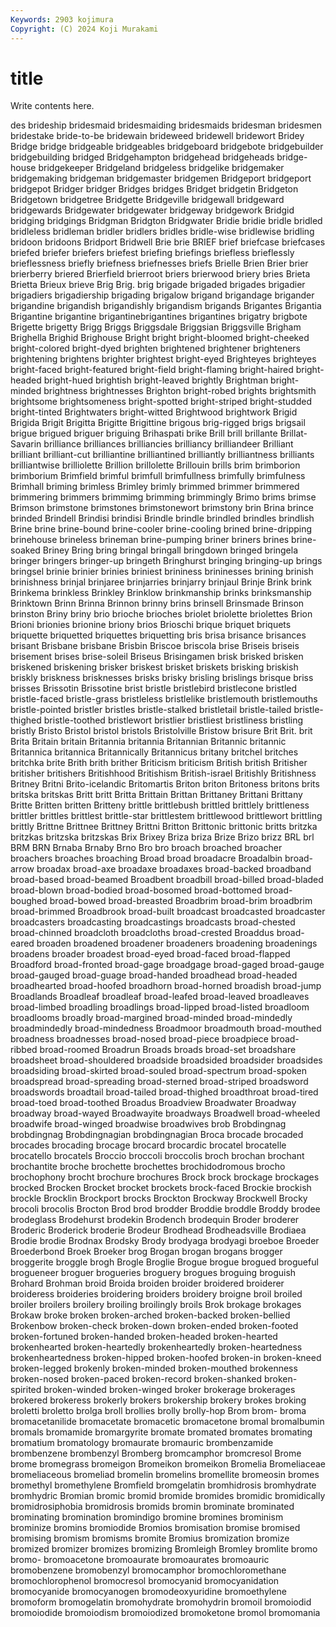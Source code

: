 ```yaml
---
Keywords: 2903 kojimura
Copyright: (C) 2024 Koji Murakami
---
```


# title

Write contents here.



des brideship bridesmaid bridesmaiding bridesmaids bridesman bridesmen
bridestake bride-to-be bridewain brideweed bridewell bridewort Bridey Bridge bridge bridgeable
bridgeables bridgeboard bridgebote bridgebuilder bridgebuilding bridged Bridgehampton bridgehead bridgeheads bridge-house
bridgekeeper Bridgeland bridgeless bridgelike bridgemaker bridgemaking bridgeman bridgemaster bridgemen Bridgeport
bridgeport bridgepot Bridger bridger Bridges bridges Bridget bridgetin Bridgeton Bridgetown
bridgetree Bridgette Bridgeville bridgewall bridgeward bridgewards Bridgewater bridgewater bridgeway bridgework
Bridgid bridging bridgings Bridgman Bridgton Bridgwater Bridie bridie bridle bridled
bridleless bridleman bridler bridlers bridles bridle-wise bridlewise bridling bridoon bridoons
Bridport Bridwell Brie brie BRIEF brief briefcase briefcases briefed briefer
briefers briefest briefing briefings briefless brieflessly brieflessness briefly briefness briefnesses
briefs Brielle Brien Brier brier brierberry briered Brierfield brierroot briers
brierwood briery bries Brieta Brietta Brieux brieve Brig Brig. brig
brigade brigaded brigades brigadier brigadiers brigadiership brigading brigalow brigand brigandage
brigander brigandine brigandish brigandishly brigandism brigands Brigantes Brigantia Brigantine brigantine
brigantinebrigantines brigantines brigatry brigbote Brigette brigetty Brigg Briggs Briggsdale Briggsian
Briggsville Brigham Brighella Brighid Brighouse Bright bright bright-bloomed bright-cheeked bright-colored
bright-dyed brighten brightened brightener brighteners brightening brightens brighter brightest bright-eyed
Brighteyes brighteyes bright-faced bright-featured bright-field bright-flaming bright-haired bright-headed bright-hued brightish
bright-leaved brightly Brightman bright-minded brightness brightnesses Brighton bright-robed brights brightsmith
brightsome brightsomeness bright-spotted bright-striped bright-studded bright-tinted Brightwaters bright-witted Brightwood brightwork
Brigid Brigida Brigit Brigitta Brigitte Brigittine brigous brig-rigged brigs brigsail
brigue brigued briguer briguing Brihaspati brike Brill brill brillante Brillat-Savarin
brilliance brilliances brilliancies brilliancy brilliandeer Brilliant brilliant brilliant-cut brilliantine brilliantined
brilliantly brilliantness brilliants brilliantwise brilliolette Brillion brillolette Brillouin brills brim
brimborion brimborium Brimfield brimful brimfull brimfullness brimfully brimfulness Brimhall briming
brimless Brimley brimly brimmed brimmer brimmered brimmering brimmers brimmimg brimming
brimmingly Brimo brims brimse Brimson brimstone brimstones brimstonewort brimstony brin
Brina brince brinded Brindell Brindisi brindisi Brindle brindle brindled brindles
brindlish Brine brine brine-bound brine-cooler brine-cooling brined brine-dripping brinehouse brineless
brineman brine-pumping briner briners brines brine-soaked Briney Bring bring bringal
bringall bringdown bringed bringela bringer bringers bringer-up bringeth Bringhurst bringing
bringing-up brings bringsel brinie brinier brinies briniest brininess brininesses brining
brinish brinishness brinjal brinjaree brinjarries brinjarry brinjaul Brinje Brink brink
Brinkema brinkless Brinkley Brinklow brinkmanship brinks brinksmanship Brinktown Brinn Brinna
Brinnon brinny brins brinsell Brinsmade Brinson brinston Briny briny brio
brioche brioches briolet briolette briolettes Brion Brioni brionies brionine briony
brios Brioschi brique briquet briquets briquette briquetted briquettes briquetting bris
brisa brisance brisances brisant Brisbane brisbane Brisbin Briscoe briscola brise
Briseis briseis brisement brises brise-soleil Briseus Brisingamen brisk brisked brisken
briskened briskening brisker briskest brisket briskets brisking briskish briskly briskness
brisknesses brisks brisky brisling brislings brisque briss brisses Brissotin Brissotine
brist bristle bristlebird bristlecone bristled bristle-faced bristle-grass bristleless bristlelike bristlemouth
bristlemouths bristle-pointed bristler bristles bristle-stalked bristletail bristle-tailed bristle-thighed bristle-toothed bristlewort
bristlier bristliest bristliness bristling bristly Bristo Bristol bristol bristols Bristolville
Bristow brisure Brit Brit. brit Brita Britain britain Britannia britannia
Britannian Britannic britannic Britannica britannica Britannically Britannicus britany britchel britches
britchka brite Brith brith brither Briticism briticism British british Britisher
britisher britishers Britishhood Britishism British-israel Britishly Britishness Britney Britni Brito-icelandic
Britomartis Briton briton Britoness britons brits britska britskas Britt britt
Britta Brittain Brittan Brittaney Brittani Brittany Britte Britten britten Britteny
brittle brittlebush brittled brittlely brittleness brittler brittles brittlest brittle-star brittlestem
brittlewood brittlewort brittling brittly Brittne Brittnee Brittney Brittni Britton Brittonic
brittonic britts britzka britzkas britzska britzskas Brix Brixey Briza briza
Brize Brizo brizz BRL brl BRM BRN Brnaba Brnaby Brno
Bro bro broach broached broacher broachers broaches broaching Broad broad
broadacre Broadalbin broad-arrow broadax broad-axe broadaxe broadaxes broad-backed broadband broad-based
broad-beamed Broadbent broadbill broad-billed broad-bladed broad-blown broad-bodied broad-bosomed broad-bottomed broad-boughed
broad-bowed broad-breasted Broadbrim broad-brim broadbrim broad-brimmed Broadbrook broad-built broadcast broadcasted
broadcaster broadcasters broadcasting broadcastings broadcasts broad-chested broad-chinned broadcloth broadcloths broad-crested
Broaddus broad-eared broaden broadened broadener broadeners broadening broadenings broadens broader
broadest broad-eyed broad-faced broad-flapped Broadford broad-fronted broad-gage broadgage broad-gaged broad-gauge
broad-gauged broad-guage broad-handed broadhead broad-headed broadhearted broad-hoofed broadhorn broad-horned broadish
broad-jump Broadlands Broadleaf broadleaf broad-leafed broad-leaved broadleaves broad-limbed broadling broadlings
broad-lipped broad-listed broadloom broadlooms broadly broad-margined broad-minded broad-mindedly broadmindedly broad-mindedness
Broadmoor broadmouth broad-mouthed broadness broadnesses broad-nosed broad-piece broadpiece broad-ribbed broad-roomed
Broadrun Broads broads broad-set broadshare broadsheet broad-shouldered broadside broadsided broadsider
broadsides broadsiding broad-skirted broad-souled broad-spectrum broad-spoken broadspread broad-spreading broad-sterned broad-striped
broadsword broadswords broadtail broad-tailed broad-thighed broadthroat broad-tired broad-toed broad-toothed Broadus
Broadview Broadwater Broadway broadway broad-wayed Broadwayite broadways Broadwell broad-wheeled broadwife
broad-winged broadwise broadwives brob Brobdingnag brobdingnag Brobdingnagian brobdingnagian Broca brocade
brocaded brocades brocading brocage brocard brocardic brocatel brocatelle brocatello brocatels
Broccio broccoli broccolis broch brochan brochant brochantite broche brochette brochettes
brochidodromous brocho brochophony brocht brochure brochures Brock brock brockage brockages
brocked Brocken Brocket brocket brockets brock-faced Brockie brockish brockle Brocklin
Brockport brocks Brockton Brockway Brockwell Brocky brocoli brocolis Brocton Brod
brod brodder Broddie broddle Broddy brodee brodeglass Brodehurst brodekin Brodench
brodequin Broder broderer Broderic Broderick broderie Brodeur Brodhead Brodheadsville Brodiaea
Brodie brodie Brodnax Brodsky Brody brodyaga brodyagi broeboe Broeder Broederbond
Broek Broeker brog Brogan brogan brogans brogger broggerite broggle brogh
Brogle Broglie Brogue brogue brogued brogueful brogueneer broguer brogueries broguery
brogues broguing broguish Brohard Brohman broid Broida broiden broider broidered
broiderer broideress broideries broidering broiders broidery broigne broil broiled broiler
broilers broilery broiling broilingly broils Brok brokage brokages Brokaw broke
broken broken-arched broken-backed broken-bellied Brokenbow broken-check broken-down broken-ended broken-footed broken-fortuned
broken-handed broken-headed broken-hearted brokenhearted broken-heartedly brokenheartedly broken-heartedness brokenheartedness broken-hipped broken-hoofed
broken-in broken-kneed broken-legged brokenly broken-minded broken-mouthed brokenness broken-nosed broken-paced broken-record
broken-shanked broken-spirited broken-winded broken-winged broker brokerage brokerages brokered brokeress brokerly
brokers brokership brokery brokes broking broletti broletto brolga broll brollies
brolly brolly-hop Brom brom- broma bromacetanilide bromacetate bromacetic bromacetone bromal
bromalbumin bromals bromamide bromargyrite bromate bromated bromates bromating bromatium bromatology
bromaurate bromauric brombenzamide brombenzene brombenzyl Bromberg bromcamphor bromcresol Brome brome
bromegrass bromeigon Bromeikon bromeikon Bromelia Bromeliaceae bromeliaceous bromeliad bromelin bromelins
bromellite bromeosin bromes bromethyl bromethylene Bromfield bromgelatin bromhidrosis bromhydrate bromhydric
Bromian bromic bromid bromide bromides bromidic bromidically bromidrosiphobia bromidrosis bromids
bromin brominate brominated brominating bromination bromindigo bromine bromines brominism brominize
bromins bromiodide Bromios bromisation bromise bromised bromising bromism bromisms bromite
Bromius bromization bromize bromized bromizer bromizes bromizing Bromleigh Bromley bromlite
bromo bromo- bromoacetone bromoaurate bromoaurates bromoauric bromobenzene bromobenzyl bromocamphor bromochloromethane
bromochlorophenol bromocresol bromocyanid bromocyanidation bromocyanide bromocyanogen bromodeoxyuridine bromoethylene bromoform bromogelatin
bromohydrate bromohydrin bromoil bromoiodid bromoiodide bromoiodism bromoiodized bromoketone bromol bromomania
